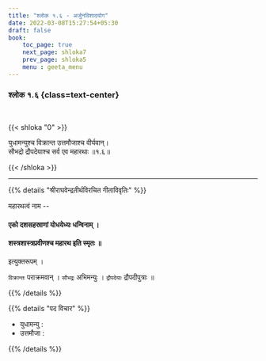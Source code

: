 ```yaml
---
title: "श्लोक १.६ - अर्जुनविशादयोग"
date: 2022-03-08T15:27:54+05:30
draft: false
book:
    toc_page: true
    next_page: shloka7
    prev_page: shloka5
    menu : geeta_menu
---
```




### श्लोक १.६ {class=text-center}

<br/>

{{< shloka  "0"  >}}

युधामन्युश्च विक्रान्त उत्तमौजाश्च वीर्यवान्।  
सौभद्रो द्रौपदेयाश्च सर्व एव महारथाः ॥१.६॥

{{< /shloka >}}


---

{{% details "श्रीराघवेन्द्रतीर्थविरचित गीताविवृतिः" %}}

महारथत्वं नाम --

####   एको दशसहस्राणां योधयेध्यः धन्विनाम् । 
####   शस्त्रशास्त्रप्रवीणश्च महारथ इति स्मृतः  ॥

इत्युक्तरूपम् ।

`विक्रान्तः` पराक्रमवान् । `सौभद्रः` अभिमन्युः । `द्रौपदेयाः`  द्रौपदीपुत्राः ॥

{{% /details %}}

{{% details "पद विचार" %}}
- युधामन्यु :
- उत्तमौजा :

{{% /details %}}